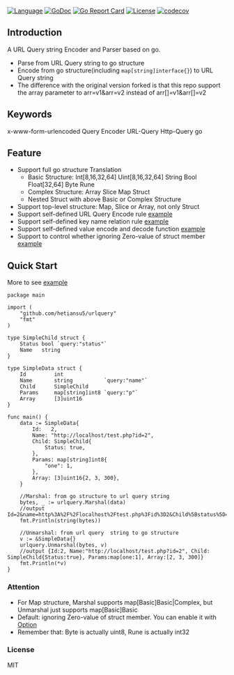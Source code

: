 [![Language](https://img.shields.io/badge/Language-Go-blue.svg)](https://golang.org/)
[![GoDoc](https://godoc.org/github.com/nkguoym/urlquery?status.svg)](https://godoc.org/github.com/nkguoym/urlquery)
[![Go Report Card](https://goreportcard.com/badge/github.com/nkguoym/urlquery)](https://goreportcard.com/report/github.com/nkguoym/urlquery)
[![License](https://img.shields.io/github/license/nkguoym/urlquery)](LICENSE)
[![codecov](https://codecov.io/gh/nkguoym/urlquery/branch/master/graph/badge.svg?token=N5NWVBHRTY)](https://codecov.io/gh/nkguoym/urlquery)

## Introduction
A URL Query string Encoder and Parser based on go.

- Parse from URL Query string to go structure
- Encode from go structure(including ```map[string]interface{}```) to URL Query string
- The difference with the original version forked is that this repo support the array parameter to arr=v1&arr=v2 instead of arr[]=v1&arr[]=v2

## Keywords
x-www-form-urlencoded Query Encoder URL-Query Http-Query go

## Feature
- Support full go structure Translation
    - Basic Structure: Int[8,16,32,64] Uint[8,16,32,64] String Bool Float[32,64] Byte Rune
    - Complex Structure: Array Slice Map Struct
    - Nested Struct with above Basic or Complex Structure
- Support top-level structure: Map, Slice or Array, not only Struct
- Support self-defined URL Query Encode rule [example](example/withoption.go)
- Support self-defined key name relation rule [example](example/simple.go)
- Support self-defined value encode and decode function [example](example/converter.go)
- Support to control whether ignoring Zero-value of struct member [example](example/withoption.go)


## Quick Start
More to see [example](example/withoption.go)

```golang
package main

import (
	"github.com/hetiansu5/urlquery"
	"fmt"
)

type SimpleChild struct {
	Status bool `query:"status"`
	Name   string
}

type SimpleData struct {
	Id         int
	Name       string          `query:"name"`
	Child      SimpleChild
	Params     map[string]int8 `query:"p"`
	Array      [3]uint16
}

func main() {
	data := SimpleData{
		Id:   2,
		Name: "http://localhost/test.php?id=2",
		Child: SimpleChild{
			Status: true,
		},
		Params: map[string]int8{
			"one": 1,
		},
		Array: [3]uint16{2, 3, 300},
	}

	//Marshal: from go structure to url query string
	bytes, _ := urlquery.Marshal(data)
	//output Id=2&name=http%3A%2F%2Flocalhost%2Ftest.php%3Fid%3D2&Child%5Bstatus%5D=1&p%5Bone%5D=1&Array=2&Array=3&Array=300
	fmt.Println(string(bytes))

	//Unmarshal: from url query  string to go structure
	v := &SimpleData{}
	urlquery.Unmarshal(bytes, v)
	//output {Id:2, Name:"http://localhost/test.php?id=2", Child: SimpleChild{Status:true}, Params:map[one:1], Array:[2, 3, 300]}
	fmt.Println(*v)
}
```


### Attention
- For Map structure, Marshal supports map[Basic]Basic|Complex, but Unmarshal just supports map[Basic]Basic
- Default: ignoring Zero-value of struct member. You can enable it with [Option](example/withoption.go)
- Remember that: Byte is actually uint8, Rune is actually int32


### License
MIT

